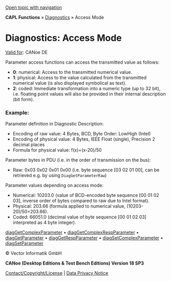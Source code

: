 [Open topic with navigation](../../../../CANoeDEFamily.htm#Topics/CAPLFunctions/Diagnostics/CAPLfunctionsDiagnosticsAccessMode.md)

**CAPL Functions** » [Diagnostics](CAPLfunctionsDiagnosticsOverview.md) » Access Mode

# Diagnostics: Access Mode

[Valid for](../../Shared/FeatureAvailability.md): CANoe DE

Parameter access functions can access the transmitted value as follows:

- **0**: numerical: Access to the transmitted numerical value.
- **1**: physical: Access to the value calculated from the transmitted numerical value (is also displayed symbolical as text).
- **2**: coded: Immediate transformation into a numeric type (up to 32 bit), i.e. floating point values will also be provided in their internal description (bit form).

### Example:

Parameter definition in Diagnostic Description:

- Encoding of raw value: 4 Bytes, BCD, Byte Order: LowHigh (Intel)
- Encoding of physical value: 4 Bytes, IEEE Float (single), Precision 2 decimal places
- Formula for physical value: f(x)=(x-20)/50

Parameter bytes in PDU (i.e. in the order of transmission on the bus):

- Raw: 0x03 0x02 0x01 0x00 (i.e. byte sequence [03 02 01 00], can be retrieved e.g. by using `DiagGetParameterRaw`)

Parameter values depending on access mode:

- Numerical: 10203.0 (value of BCD-encoded byte sequence [00 01 02 03], inverse order of bytes compared to raw due to Intel format).
- Physical: 203.66 (formula applied to numerical value, (10203-20)/50=203.66).
- Coded: 66051.0 (decimal value of byte sequence [00 01 02 03] interpreted as 4 byte integer).

[diagGetComplexParameter](Functions/CAPLfunctionDiagGetComplexParameter.md) • [diagGetComplexRespParameter](Functions/CAPLfunctionDiagGetComplexRespParameter.md) • [diagGetParameter](Functions/CAPLfunctionDiagGetParameter.md) • [diagGetRespParameter](Functions/CAPLfunctionDiagGetRespParameter.md) • [diagSetComplexParameter](Functions/CAPLfunctionDiagSetComplexParameter.md) • [diagSetParameter](Functions/CAPLfunctionDiagSetParameter.md)

© Vector Informatik GmbH

**CANoe (Desktop Editions & Test Bench Editions) Version 18 SP3**

[Contact/Copyright/License](../../Shared/ContactCopyrightLicense.md) | [Data Privacy Notice](https://www.vector.com/int/en/company/get-info/privacy-policy/)